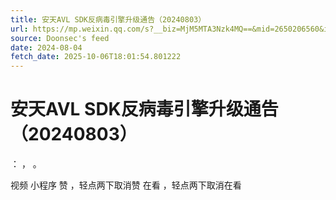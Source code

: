 ```yaml
---
title: 安天AVL SDK反病毒引擎升级通告（20240803）
url: https://mp.weixin.qq.com/s?__biz=MjM5MTA3Nzk4MQ==&mid=2650206560&idx=2&sn=93a594fb2c96ec50c8c5daa20ad70e16
source: Doonsec's feed
date: 2024-08-04
fetch_date: 2025-10-06T18:01:54.801222
---
```


# 安天AVL SDK反病毒引擎升级通告（20240803）

：
，
。

视频
小程序
赞
，轻点两下取消赞
在看
，轻点两下取消在看